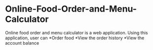 # Online-Food-Order-and-Menu-Calculator
Online food order and menu calculator is a web application. Using this application, user can
 *Order food
 *View the order history
 *View the account balance
